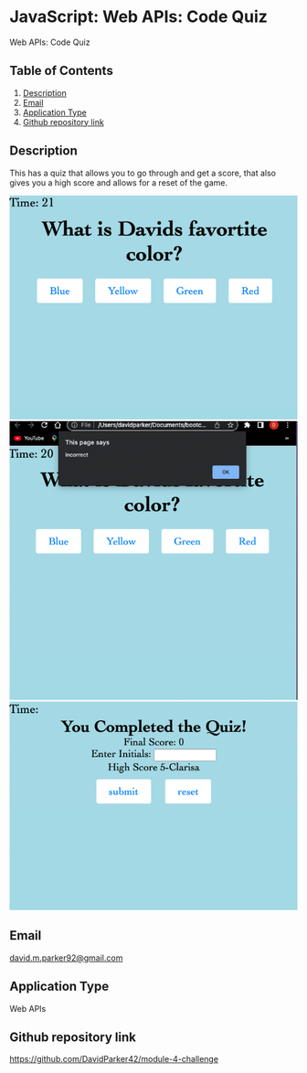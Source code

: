 
# JavaScript: Web APIs: Code Quiz
  Web APIs: Code Quiz
  
  ## Table of Contents
  1. [Description](#description)
  2. [Email](#email)
  3. [Application Type](#application-type)
  4. [Github repository link](#github-repository-link)

  ## Description
This has a quiz that allows you to go through and get a score, that also gives you a high score and allows for a reset of the game.

![alt tag](assets/images/questionsPage.png "")
![alt tag](assets/images/PopUps.png "")
![alt tag](assets/images/endPage.png "")
 

  ## Email
  david.m.parker92@gmail.com



  ## Application Type
  Web APIs

  ## Github repository link
  https://github.com/DavidParker42/module-4-challenge

